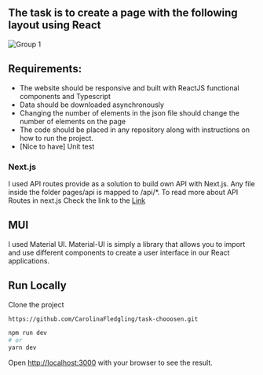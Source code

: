 ## The task is to create a page with the following layout using React 


![Group 1](https://user-images.githubusercontent.com/47687566/197345935-708cf4bb-577d-4ff8-baba-5a5338a42443.png)

## Requirements:

- The website should be responsive and built with ReactJS functional 
components and Typescript
- Data should be downloaded asynchronously 
- Changing the number of elements in the json file should change the 
number of elements on the page
- The code should be placed in any repository along with instructions 
on how to run the project.
- [Nice to have] Unit test



### Next.js 

I used API routes provide as a solution to build own API with Next.js.
Any file inside the folder pages/api is mapped to /api/\*.
To read more about API Routes in next.js
Check the link to the [Link ](https://nextjs.org/docs/api-routes/introduction)


## MUI

I used Material UI.
Material-UI is simply a library that allows you to import and use different components to create a user interface in our React applications.

## Run Locally

Clone the project

```bash
https://github.com/CarolinaFledgling/task-chooosen.git
```

```bash
npm run dev
# or
yarn dev

```

Open [http://localhost:3000](http://localhost:3000) with your browser to see the result.
